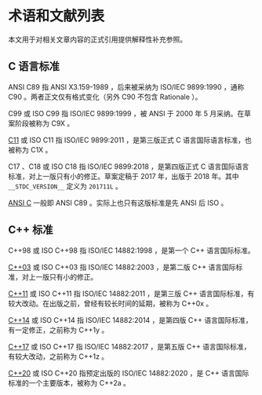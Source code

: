 ﻿# 术语和文献列表

本文用于对相关文章内容的正式引用提供解释性补充参照。

## C 语言标准

ANSI C89 指 ANSI X3.159-1989 ，后来被采纳为 ISO/IEC 9899:1990 ，通称 C90 。两者正文仅有格式变化（另外 C90 不包含 Rationale ）。

C99 或 ISO C99 指 ISO/IEC 9899:1999 ，被 ANSI 于 2000 年 5 月采纳。在草案阶段被称为 C9X 。

[C11](https://zh.wikipedia.org/zh-cn/C11) 或 ISO C11 指 ISO/IEC 9899:2011 ，是第三版正式 C 语言国际语言标准，也被称为 C1X 。

C17 、C18 或 ISO C18 指 ISO/IEC 9899:2018 ，是第四版正式 C 语言国际语言标准，对上一版只有小的修正。草案定稿于 2017 年，出版于 2018 年。其中 `__STDC_VERSION__` 定义为 `201711L` 。

[ANSI C](https://zh.wikipedia.org/zh-cn/ANSI_C) 一般即 ANSI C89 。实际上也只有这版标准是先 ANSI 后 ISO 。

## C++ 标准

C++98 或 ISO C++98 指 ISO/IEC 14882:1998 ，是第一个 C++ 语言国际标准。

[C++03](https://en.wikipedia.org/wiki/C++03) 或 ISO C++03 指 ISO/IEC 14882:2003 ，是第二版 C++ 语言国际标准，对上一版只有小的修正。

[C++11](https://zh.wikipedia.org/zh-cn/C++11) 或 ISO C++11 指 ISO/IEC 14882:2011 ，是第三版 C++ 语言国际标准，有较大改动。在出版之前，曾经有较长时间的延期，被称为 C++0x 。

[C++14](https://zh.wikipedia.org/zh-cn/C++14) 或 ISO C++14 指 ISO/IEC 14882:2014 ，是第四版 C++ 语言国际标准，有一定修正，之前称为 C++1y 。

[C++17](https://en.wikipedia.org/wiki/C++17) 或 ISO C++17 指 ISO/IEC 14882:2017 ，是第五版 C++ 语言国际标准，有较大改动，之前称为 C++1z 。

[C++20](https://en.wikipedia.org/wiki/C++20) 或 ISO C++20 指预定出版的 ISO/IEC 14882:2020 ，是 C++ 语言国际标准的一个主要版本，被称为 C++2a 。
